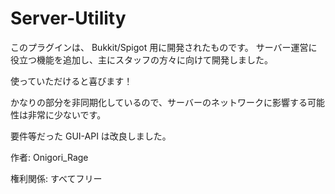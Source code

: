 # Server-Utility

このプラグインは、 Bukkit/Spigot 用に開発されたものです。
サーバー運営に役立つ機能を追加し、主にスタッフの方々に向けて開発しました。

使っていただけると喜びます！

かなりの部分を非同期化しているので、サーバーのネットワークに影響する可能性は非常に少ないです。

要件等だった GUI-API は改良しました。


作者: Onigori_Rage

権利関係: すべてフリー